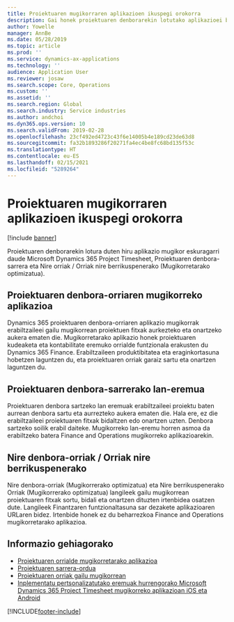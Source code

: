 ```yaml
---
title: Proiektuaren mugikorraren aplikazioen ikuspegi orokorra
description: Gai honek proiektuaren denborarekin lotutako aplikazioei buruzko informazio orokorra eskaintzen du Microsoft Dynamics 365 Project Timesheet, Proiektuaren denbora sarrera eta gailu mugikorrean eskuragarri dauden Nire ordutegiak / Orriak.
author: Yowelle
manager: AnnBe
ms.date: 05/28/2019
ms.topic: article
ms.prod: ''
ms.service: dynamics-ax-applications
ms.technology: ''
audience: Application User
ms.reviewer: josaw
ms.search.scope: Core, Operations
ms.custom: ''
ms.assetid: ''
ms.search.region: Global
ms.search.industry: Service industries
ms.author: andchoi
ms.dyn365.ops.version: 10
ms.search.validFrom: 2019-02-28
ms.openlocfilehash: 23cf492ed4723c43f6e14005b4e189cd23de63d8
ms.sourcegitcommit: fa32b1893286f20271fa4ec4be8fc68bd135f53c
ms.translationtype: HT
ms.contentlocale: eu-ES
ms.lasthandoff: 02/15/2021
ms.locfileid: "5289264"
---
```

# <a name="project-mobile-applications-overview"></a>Proiektuaren mugikorraren aplikazioen ikuspegi orokorra

[!include [banner](../includes/banner.md)]

Proiektuaren denborarekin lotura duten hiru aplikazio mugikor eskuragarri daude Microsoft Dynamics 365 Project Timesheet, Proiektuaren denbora-sarrera eta Nire orriak / Orriak nire berrikuspenerako (Mugikorretarako optimizatua).

## <a name="project-timesheet-mobile-app"></a>Proiektuaren denbora-orriaren mugikorreko aplikazioa

Dynamics 365 proiektuaren denbora-orriaren aplikazio mugikorrak erabiltzaileei gailu mugikorrean proiektuen fitxak aurkezteko eta onartzeko aukera ematen die. Mugikorretarako aplikazio honek proiektuaren kudeaketa eta kontabilitate eremuko orrialde funtzionala erakusten du Dynamics 365 Finance. Erabiltzaileen produktibitatea eta eraginkortasuna hobetzen laguntzen du, eta proiektuaren orriak garaiz sartu eta onartzen laguntzen du.

## <a name="project-time-entry-workspace"></a>Proiektuaren denbora-sarrerako lan-eremua

Proiektuaren denbora sartzeko lan eremuak erabiltzaileei proiektu baten aurrean denbora sartu eta aurrezteko aukera ematen die. Hala ere, ez die erabiltzaileei proiektuaren fitxak bidaltzen edo onartzen uzten. Denbora sartzeko soilik erabil daiteke. Mugikorreko lan-eremu horren asmoa da erabiltzeko batera Finance and Operations mugikorreko aplikazioarekin.

## <a name="my-timesheetstimesheets-for-my-review"></a>Nire denbora-orriak / Orriak nire berrikuspenerako

Nire denbora-orriak (Mugikorrerako optimizatua) eta Nire berrikuspenerako Orriak (Mugikorrerako optimizatua) langileek gailu mugikorrean proiektuaren fitxak sortu, bidali eta onartzen dituzten irtenbidea osatzen dute. Langileek Finantzaren funtzionaltasuna sar dezakete aplikazioaren URLaren bidez. Irtenbide honek ez du beharrezkoa Finance and Operations mugikorretarako aplikazioa.

## <a name="for-more-information"></a>Informazio gehiagorako

- [Proiektuaren orrialde mugikorretarako aplikazioa](project-timesheet.md)
- [Proiektuaren sarrera-ordua]( project-time-entry-mobile-workspace.md)
- [Proiektuaren orriak gailu mugikorrean](Mobile-timesheets.md)
- [Inplementatu pertsonalizatutako eremuak hurrengorako Microsoft Dynamics 365 Project Timesheet mugikorreko aplikazioan iOS eta Android](custom-fields-mobile.md)


[!INCLUDE[footer-include](../includes/footer-banner.md)]